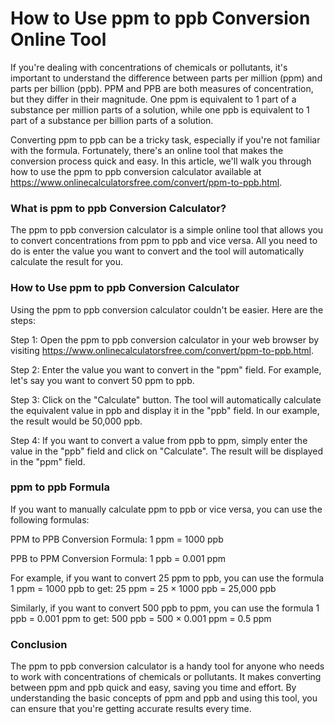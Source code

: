 How to Use ppm to ppb Conversion Online Tool
============================================

If you're dealing with concentrations of chemicals or pollutants, it's important to understand the difference between parts per million (ppm) and parts per billion (ppb). PPM and PPB are both measures of concentration, but they differ in their magnitude. One ppm is equivalent to 1 part of a substance per million parts of a solution, while one ppb is equivalent to 1 part of a substance per billion parts of a solution.

Converting ppm to ppb can be a tricky task, especially if you're not familiar with the formula. Fortunately, there's an online tool that makes the conversion process quick and easy. In this article, we'll walk you through how to use the ppm to ppb conversion calculator available at <https://www.onlinecalculatorsfree.com/convert/ppm-to-ppb.html>.

### What is ppm to ppb Conversion Calculator?

The ppm to ppb conversion calculator is a simple online tool that allows you to convert concentrations from ppm to ppb and vice versa. All you need to do is enter the value you want to convert and the tool will automatically calculate the result for you.

### How to Use ppm to ppb Conversion Calculator

Using the ppm to ppb conversion calculator couldn't be easier. Here are the steps:

Step 1: Open the ppm to ppb conversion calculator in your web browser by visiting <https://www.onlinecalculatorsfree.com/convert/ppm-to-ppb.html>.

Step 2: Enter the value you want to convert in the "ppm" field. For example, let's say you want to convert 50 ppm to ppb.

Step 3: Click on the "Calculate" button. The tool will automatically calculate the equivalent value in ppb and display it in the "ppb" field. In our example, the result would be 50,000 ppb.

Step 4: If you want to convert a value from ppb to ppm, simply enter the value in the "ppb" field and click on "Calculate". The result will be displayed in the "ppm" field.

### ppm to ppb Formula

If you want to manually calculate ppm to ppb or vice versa, you can use the following formulas:

PPM to PPB Conversion Formula: 1 ppm = 1000 ppb

PPB to PPM Conversion Formula: 1 ppb = 0.001 ppm

For example, if you want to convert 25 ppm to ppb, you can use the formula 1 ppm = 1000 ppb to get: 25 ppm = 25 × 1000 ppb = 25,000 ppb

Similarly, if you want to convert 500 ppb to ppm, you can use the formula 1 ppb = 0.001 ppm to get: 500 ppb = 500 × 0.001 ppm = 0.5 ppm

### Conclusion

The ppm to ppb conversion calculator is a handy tool for anyone who needs to work with concentrations of chemicals or pollutants. It makes converting between ppm and ppb quick and easy, saving you time and effort. By understanding the basic concepts of ppm and ppb and using this tool, you can ensure that you're getting accurate results every time.